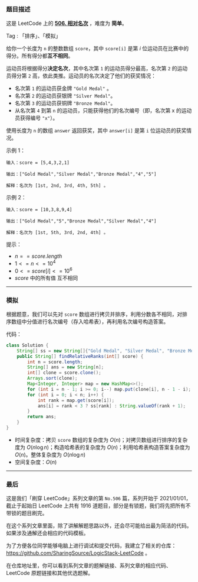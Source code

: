 ### 题目描述

这是 LeetCode 上的 **[506. 相对名次](https://leetcode-cn.com/problems/relative-ranks/solution/gong-shui-san-xie-jian-dan-pai-xu-mo-ni-cmuzj/)** ，难度为 **简单**。

Tag : 「排序」、「模拟」




给你一个长度为 `n` 的整数数组 `score`，其中 `score[i]` 是第 $i$ 位运动员在比赛中的得分。所有得分都**互不相同**。

运动员将根据得分**决定名次**，其中名次第 `1` 的运动员得分最高，名次第 `2` 的运动员得分第 `2` 高，依此类推。运动员的名次决定了他们的获奖情况：
* 名次第 `1` 的运动员获金牌 `"Gold Medal"` 。
* 名次第 `2` 的运动员获银牌 `"Silver Medal"`。
* 名次第 `3` 的运动员获铜牌 `"Bronze Medal"`。
* 从名次第 `4` 到第 `n` 的运动员，只能获得他们的名次编号（即，名次第 x 的运动员获得编号 `"x"`）。

使用长度为 `n` 的数组 `answer` 返回获奖，其中 `answer[i]` 是第 `i` 位运动员的获奖情况。

示例 1：
```
输入：score = [5,4,3,2,1]

输出：["Gold Medal","Silver Medal","Bronze Medal","4","5"]

解释：名次为 [1st, 2nd, 3rd, 4th, 5th] 。
```
示例 2：
```
输入：score = [10,3,8,9,4]

输出：["Gold Medal","5","Bronze Medal","Silver Medal","4"]

解释：名次为 [1st, 5th, 3rd, 2nd, 4th] 。
```

提示：
* $n == score.length$
* $1 <= n <= 10^4$
* $0 <= score[i] <= 10^6$
* $score$ 中的所有值 互不相同

---

### 模拟

根据题意，我们可以先对 `score` 数组进行拷贝并排序，利用分数各不相同，对排序数组中分值进行名次编号（存入哈希表），再利用名次编号构造答案。

代码：
```Java
class Solution {
    String[] ss = new String[]{"Gold Medal", "Silver Medal", "Bronze Medal"};
    public String[] findRelativeRanks(int[] score) {
        int n = score.length;
        String[] ans = new String[n];
        int[] clone = score.clone();
        Arrays.sort(clone);
        Map<Integer, Integer> map = new HashMap<>();
        for (int i = n - 1; i >= 0; i--) map.put(clone[i], n - 1 - i);
        for (int i = 0; i < n; i++) {
            int rank = map.get(score[i]);
            ans[i] = rank < 3 ? ss[rank] : String.valueOf(rank + 1);
        }
        return ans;
    }
}
```
* 时间复杂度：拷贝 `score` 数组的复杂度为 $O(n)$；对拷贝数组进行排序的复杂度为 $O(n\log{n})$；构造哈希表的复杂度为 $O(n)$；利用哈希表构造答案复杂度为 $O(n)$。整体复杂度为 $O(n\log{n})$
* 空间复杂度：$O(n)$

---

### 最后

这是我们「刷穿 LeetCode」系列文章的第 `No.506` 篇，系列开始于 2021/01/01，截止于起始日 LeetCode 上共有 1916 道题目，部分是有锁题，我们将先把所有不带锁的题目刷完。

在这个系列文章里面，除了讲解解题思路以外，还会尽可能给出最为简洁的代码。如果涉及通解还会相应的代码模板。

为了方便各位同学能够电脑上进行调试和提交代码，我建立了相关的仓库：https://github.com/SharingSource/LogicStack-LeetCode 。

在仓库地址里，你可以看到系列文章的题解链接、系列文章的相应代码、LeetCode 原题链接和其他优选题解。

